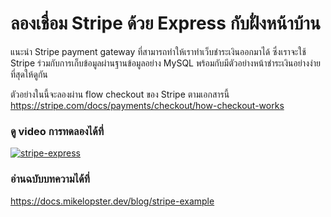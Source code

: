 # ลองเชื่อม Stripe ด้วย Express กับฝั่งหน้าบ้าน

แนะนำ Stripe payment gateway ที่สามารถทำให้เราทำเว็บชำระเงินออกมาได้ ซึ่งเราจะใช้ Stripe ร่วมกับการเก็บข้อมูลผ่านฐานข้อมูลอย่าง MySQL พร้อมกับมีตัวอย่างหน้าชำระเงินอย่างง่ายที่สุดให้ดูกัน

ตัวอย่างในนี้จะลองผ่าน flow checkout ของ Stripe ตามเอกสารนี้
https://stripe.com/docs/payments/checkout/how-checkout-works


### ดู video การทดลองได้ที่
[![stripe-express](https://img.youtube.com/vi/wSQmSZ5BtI8/0.jpg)](https://youtu.be/wSQmSZ5BtI8)

### อ่านฉบับบทความได้ที่
https://docs.mikelopster.dev/blog/stripe-example